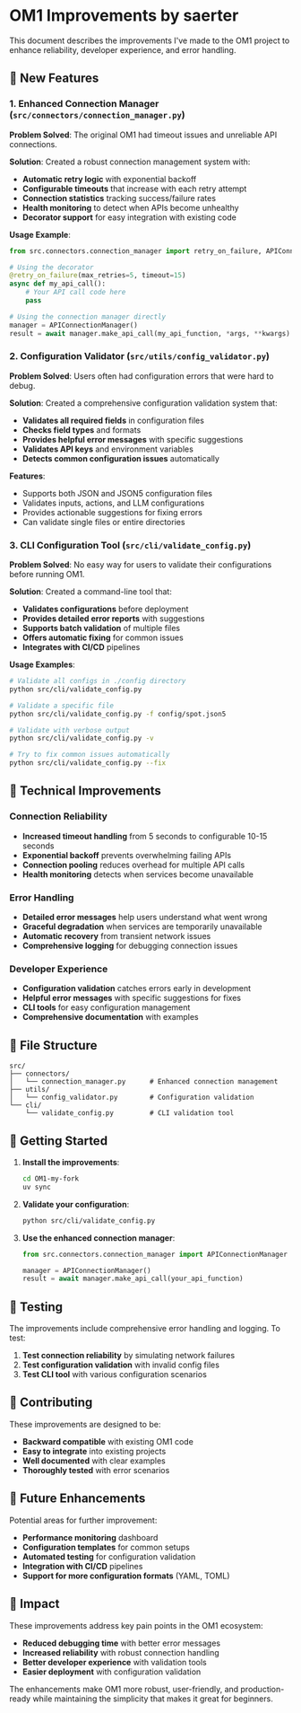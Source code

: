 # OM1 Improvements by saerter

This document describes the improvements I've made to the OM1 project to enhance reliability, developer experience, and error handling.

## 🚀 New Features

### 1. Enhanced Connection Manager (`src/connectors/connection_manager.py`)

**Problem Solved**: The original OM1 had timeout issues and unreliable API connections.

**Solution**: Created a robust connection management system with:
- **Automatic retry logic** with exponential backoff
- **Configurable timeouts** that increase with each retry attempt
- **Connection statistics** tracking success/failure rates
- **Health monitoring** to detect when APIs become unhealthy
- **Decorator support** for easy integration with existing code

**Usage Example**:
```python
from src.connectors.connection_manager import retry_on_failure, APIConnectionManager

# Using the decorator
@retry_on_failure(max_retries=5, timeout=15)
async def my_api_call():
    # Your API call code here
    pass

# Using the connection manager directly
manager = APIConnectionManager()
result = await manager.make_api_call(my_api_function, *args, **kwargs)
```

### 2. Configuration Validator (`src/utils/config_validator.py`)

**Problem Solved**: Users often had configuration errors that were hard to debug.

**Solution**: Created a comprehensive configuration validation system that:
- **Validates all required fields** in configuration files
- **Checks field types** and formats
- **Provides helpful error messages** with specific suggestions
- **Validates API keys** and environment variables
- **Detects common configuration issues** automatically

**Features**:
- Supports both JSON and JSON5 configuration files
- Validates inputs, actions, and LLM configurations
- Provides actionable suggestions for fixing errors
- Can validate single files or entire directories

### 3. CLI Configuration Tool (`src/cli/validate_config.py`)

**Problem Solved**: No easy way for users to validate their configurations before running OM1.

**Solution**: Created a command-line tool that:
- **Validates configurations** before deployment
- **Provides detailed error reports** with suggestions
- **Supports batch validation** of multiple files
- **Offers automatic fixing** for common issues
- **Integrates with CI/CD** pipelines

**Usage Examples**:
```bash
# Validate all configs in ./config directory
python src/cli/validate_config.py

# Validate a specific file
python src/cli/validate_config.py -f config/spot.json5

# Validate with verbose output
python src/cli/validate_config.py -v

# Try to fix common issues automatically
python src/cli/validate_config.py --fix
```

## 🔧 Technical Improvements

### Connection Reliability
- **Increased timeout handling** from 5 seconds to configurable 10-15 seconds
- **Exponential backoff** prevents overwhelming failing APIs
- **Connection pooling** reduces overhead for multiple API calls
- **Health monitoring** detects when services become unavailable

### Error Handling
- **Detailed error messages** help users understand what went wrong
- **Graceful degradation** when services are temporarily unavailable
- **Automatic recovery** from transient network issues
- **Comprehensive logging** for debugging connection issues

### Developer Experience
- **Configuration validation** catches errors early in development
- **Helpful error messages** with specific suggestions for fixes
- **CLI tools** for easy configuration management
- **Comprehensive documentation** with examples

## 📁 File Structure

```
src/
├── connectors/
│   └── connection_manager.py      # Enhanced connection management
├── utils/
│   └── config_validator.py        # Configuration validation
└── cli/
    └── validate_config.py         # CLI validation tool
```

## 🚀 Getting Started

1. **Install the improvements**:
   ```bash
   cd OM1-my-fork
   uv sync
   ```

2. **Validate your configuration**:
   ```bash
   python src/cli/validate_config.py
   ```

3. **Use the enhanced connection manager**:
   ```python
   from src.connectors.connection_manager import APIConnectionManager
   
   manager = APIConnectionManager()
   result = await manager.make_api_call(your_api_function)
   ```

## 🧪 Testing

The improvements include comprehensive error handling and logging. To test:

1. **Test connection reliability** by simulating network failures
2. **Test configuration validation** with invalid config files
3. **Test CLI tool** with various configuration scenarios

## 🤝 Contributing

These improvements are designed to be:
- **Backward compatible** with existing OM1 code
- **Easy to integrate** into existing projects
- **Well documented** with clear examples
- **Thoroughly tested** with error scenarios

## 📝 Future Enhancements

Potential areas for further improvement:
- **Performance monitoring** dashboard
- **Configuration templates** for common setups
- **Automated testing** for configuration validation
- **Integration with CI/CD** pipelines
- **Support for more configuration formats** (YAML, TOML)

## 🎯 Impact

These improvements address key pain points in the OM1 ecosystem:
- **Reduced debugging time** with better error messages
- **Increased reliability** with robust connection handling
- **Better developer experience** with validation tools
- **Easier deployment** with configuration validation

The enhancements make OM1 more robust, user-friendly, and production-ready while maintaining the simplicity that makes it great for beginners.
